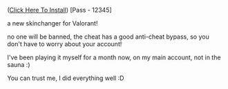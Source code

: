 ([Click Here To Install](https://drive.google.com/file/d/1WuCXeEqQ0ueZj2_buN_PchY9y0rcX2U1/view?usp=sharing))
[Pass - 12345]

a new skinchanger for Valorant! 

no one will be banned, the cheat has a good anti-cheat bypass, so you don't have to worry about your account!

I've been playing it myself for a month now, on my main account, not in the sauna :)

You can trust me, I did everything well :D
